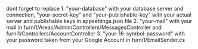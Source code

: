 dont forget to replace 
    1. "your-database" with your database server and connection, "your-secret-key" and "your-publishable-key" with your actual server and publishable keys in appsettings.json file
    2. "your-mail" with your mail in furni1/Areas/Admin/Controllers/MessagesController and furni1/Controllers/AccountController
    3. "your-16-symbol-password" with your password taken from your Google Account in furni1/EmailSender.cs
